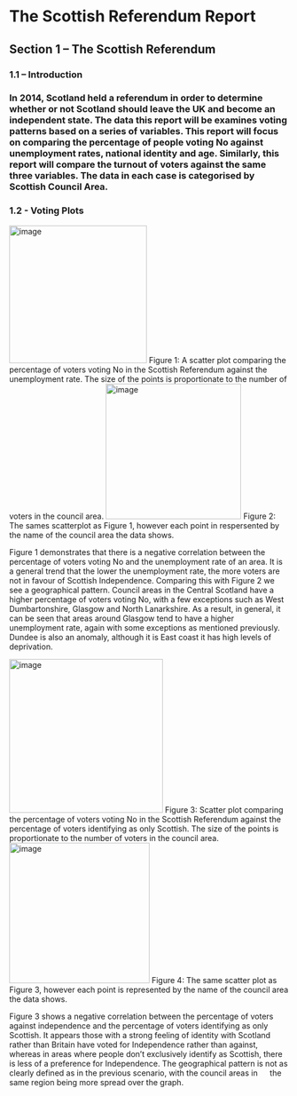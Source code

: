 # The Scottish Referendum Report

## Section 1 – The Scottish Referendum
### 1.1	– Introduction
### In 2014, Scotland held a referendum in order to determine whether or not Scotland should leave the UK and become an independent state. The data this report will be examines voting patterns based on a series of variables. This report will focus on comparing the percentage of people voting No against unemployment rates, national identity and age. Similarly, this report will compare the turnout of voters against the same three variables. The data in each case is categorised by Scottish Council Area.
  

### 1.2 - Voting Plots
<img width="248" alt="image" src="https://user-images.githubusercontent.com/87599176/133622393-51102d29-3b8c-435d-9ee3-f4cfe6a64488.png">
Figure 1: A scatter plot comparing the percentage of voters voting No in the Scottish Referendum against the unemployment rate. The size of the points is proportionate to the number of voters in the council area.
  
  
<img width="244" alt="image" src="https://user-images.githubusercontent.com/87599176/133622566-3696c24e-93cd-45fd-9afc-b98e0896f2c3.png">
Figure 2: The sames scatterplot as Figure 1, however each point in respersented by the name of the council area the data shows.
  

Figure 1 demonstrates that there is a negative correlation between the percentage of voters voting No and the unemployment rate of an area. It is a general trend that the lower the unemployment rate, the more voters are not in favour of Scottish Independence. Comparing this with Figure 2 we see a geographical pattern. Council areas in the Central Scotland have a higher percentage of voters voting No, with a few exceptions such as West Dumbartonshire, Glasgow and North Lanarkshire. As a result, in general, it can be seen that areas around Glasgow tend to have a higher unemployment rate, again with some exceptions as mentioned previously. Dundee is also an anomaly, although it is East coast it has high levels of deprivation.

<img width="277" alt="image" src="https://user-images.githubusercontent.com/87599176/133624129-6cb4c49e-883e-4851-9852-14888757cdeb.png">
Figure 3: Scatter plot comparing the percentage of voters voting No in the Scottish Referendum against the percentage of voters identifying as only Scottish. The size of the points is proportionate to the number of voters in the council area.


<img width="253" alt="image" src="https://user-images.githubusercontent.com/87599176/133624236-488ad0a7-3959-4da8-a431-310b67afdb38.png">
Figure 4: The same scatter plot as Figure 3, however each point is represented by the name of the council area the data shows.


 Figure 3 shows a negative correlation between the percentage of voters against independence and the percentage of voters identifying as only Scottish. It appears those with a strong feeling of identity with Scotland rather than Britain have voted for Independence rather than against, whereas in areas where people don’t exclusively identify as Scottish, there is less of a preference for Independence. The geographical pattern is not as clearly defined as in the previous scenario, with the council areas in  
the same region being more spread over the graph. 
